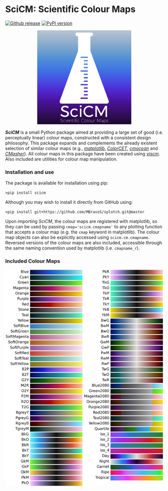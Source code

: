 # SciCM: Scientific Colour Maps

[![Github release](https://img.shields.io/github/release/MBravoS/scicm.svg?label=tag&colorB=54ebff)](https://github.com/MBravoS/scicm/releases) [![PyPI version](https://img.shields.io/pypi/v/scicm.svg?colorB=ff0080)](https://pypi.python.org/pypi/scicm)

<p align="center">
    <img src="https://raw.githubusercontent.com/MBravoS/scicm/devel_matias/images/logo.png" width="300">
</p>

**_SciCM_** is a small Python package aimed at providing a large set of good (i.e. perceptually linear) colour maps, constructed with a consistent design philosophy. This package expands and complements the already existent selection of similar colour maps (e.g., [_matplotlib_](https://matplotlib.org/stable/tutorials/colors/colormaps.html), [_ColorCET_](https://github.com/holoviz/colorcet), [_cmocean_](https://github.com/matplotlib/cmocean) and [_CMasher_](https://github.com/1313e/CMasher)). All colour maps in this package have been created using [_viscm_](https://github.com/matplotlib/viscm). Also included are utilities for colour map manipulation.

### Installation and use
The package is available for installation using pip:

    >pip install scicm

Although you may wish to install it directly from GitHub using:

    >pip install git+https://github.com/MBravoS/splotch.git@master

Upon importing _SciCM_, the colour maps are registered with matplotlib, so they can be used by passing `cmap='scicm.cmapname'` to any plotting function that accepts a colour map (e.g. the `cmap` keyword in matplotlib). The colour map objects can also be explicitly accessed using `scicm.cm.cmapname`. Reversed versions of the colour maps are also included, accessible through the same naming convention used by matplotlib (i.e. `cmapname_r`).

### Included Colour Maps

<p align="center">
    <img src="https://raw.githubusercontent.com/MBravoS/scicm/devel_matias/images/scicm_all.png" width="800">
</p>

